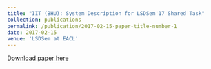 ```yaml
---
title: "IIT (BHU): System Description for LSDSem'17 Shared Task"
collection: publications
permalink: /publication/2017-02-15-paper-title-number-1
date: 2017-02-15
venue: 'LSDSem at EACL'
---
```


[Download paper here](https://pranav-goel.github.io/files/story_cloze_LSDSEM17.pdf)
